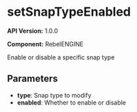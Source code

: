 # setSnapTypeEnabled

**API Version:** 1.0.0

**Component:** RebelENGINE

Enable or disable a specific snap type

## Parameters

- **type**: Snap type to modify
- **enabled**: Whether to enable or disable

